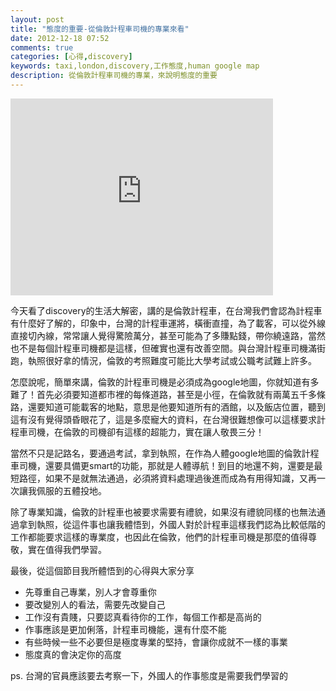 ```yaml
---
layout: post
title: "態度的重要-從倫敦計程車司機的專業來看"
date: 2012-12-18 07:52
comments: true
categories: [心得,discovery]
keywords: taxi,london,discovery,工作態度,human google map
description: 從倫敦計程車司機的專業，來說明態度的重要
---
```


<iframe width="420" height="315" src="http://www.youtube.com/embed/wkQ7wT0xWdM" frameborder="0" allowfullscreen></iframe>

今天看了discovery的生活大解密，講的是倫敦計程車，在台灣我們會認為計程車有什麼好了解的，印象中，台灣的計程車運將，橫衝直撞，為了載客，可以從外線直接切內線，常常讓人覺得驚險萬分，甚至可能為了多賺點錢，帶你繞遠路，當然也不是每個計程車司機都是這樣，但確實也還有改善空間。與台灣計程車司機滿街跑，執照很好拿的情況，倫敦的考照難度可能比大學考試或公職考試難上許多。

怎麼說呢，簡單來講，倫敦的計程車司機是必須成為google地圖，你就知道有多難了！首先必須要知道都市裡的每條道路，甚至是小徑，在倫敦就有兩萬五千多條路，還要知道可能載客的地點，意思是他要知道所有的酒館，以及飯店位置，聽到這有沒有覺得頭昏眼花了，這是多麼寵大的資料，在台灣很難想像可以這樣要求計程車司機，在倫敦的司機卻有這樣的超能力，實在讓人敬畏三分！

當然不只是記路名，要通過考試，拿到執照，在作為人體google地圖的倫敦計程車司機，還要具備更smart的功能，那就是人體導航！到目的地還不夠，還要是最短路徑，如果不是就無法通過，必須將資料處理過後進而成為有用得知識，又再一次讓我佩服的五體投地。

除了專業知識，倫敦的計程車也被要求需要有禮貌，如果沒有禮貌同樣的也無法通過拿到執照，從這件事也讓我體悟到，外國人對於計程車這樣我們認為比較低階的工作都能要求這樣的專業度，也因此在倫敦，他們的計程車司機是那麼的值得尊敬，實在值得我們學習。

最後，從這個節目我所體悟到的心得與大家分享

* 先尊重自己專業，別人才會尊重你
* 要改變別人的看法，需要先改變自己
* 工作沒有貴賤，只要認真看待你的工作，每個工作都是高尚的
* 作事應該是更加俐落，計程車司機能，還有什麼不能
* 有些時候一些不必要但是極度專業的堅持，會讓你成就不一樣的事業
* 態度真的會決定你的高度


ps. 台灣的官員應該要去考察一下，外國人的作事態度是需要我們學習的
